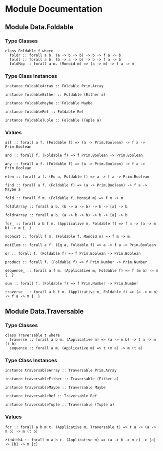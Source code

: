 # Module Documentation

## Module Data.Foldable

### Type Classes

    class Foldable f where
      foldr :: forall a b. (a -> b -> b) -> b -> f a -> b
      foldl :: forall a b. (b -> a -> b) -> b -> f a -> b
      foldMap :: forall a m. (Monoid m) => (a -> m) -> f a -> m


### Type Class Instances

    instance foldableArray :: Foldable Prim.Array

    instance foldableEither :: Foldable (Either a)

    instance foldableMaybe :: Foldable Maybe

    instance foldableRef :: Foldable Ref

    instance foldableTuple :: Foldable (Tuple a)


### Values

    all :: forall a f. (Foldable f) => (a -> Prim.Boolean) -> f a -> Prim.Boolean

    and :: forall f. (Foldable f) => f Prim.Boolean -> Prim.Boolean

    any :: forall a f. (Foldable f) => (a -> Prim.Boolean) -> f a -> Prim.Boolean

    elem :: forall a f. (Eq a, Foldable f) => a -> f a -> Prim.Boolean

    find :: forall a f. (Foldable f) => (a -> Prim.Boolean) -> f a -> Maybe a

    fold :: forall f m. (Foldable f, Monoid m) => f m -> m

    foldlArray :: forall a b. (b -> a -> b) -> b -> [a] -> b

    foldrArray :: forall a b. (a -> b -> b) -> b -> [a] -> b

    for_ :: forall a b f m. (Applicative m, Foldable f) => f a -> (a -> m b) -> m {  }

    mconcat :: forall f m. (Foldable f, Monoid m) => f m -> m

    notElem :: forall a f. (Eq a, Foldable f) => a -> f a -> Prim.Boolean

    or :: forall f. (Foldable f) => f Prim.Boolean -> Prim.Boolean

    product :: forall f. (Foldable f) => f Prim.Number -> Prim.Number

    sequence_ :: forall a f m. (Applicative m, Foldable f) => f (m a) -> m {  }

    sum :: forall f. (Foldable f) => f Prim.Number -> Prim.Number

    traverse_ :: forall a b f m. (Applicative m, Foldable f) => (a -> m b) -> f a -> m {  }


## Module Data.Traversable

### Type Classes

    class Traversable t where
      traverse :: forall a b m. (Applicative m) => (a -> m b) -> t a -> m (t b)
      sequence :: forall a m. (Applicative m) => t (m a) -> m (t a)


### Type Class Instances

    instance traversableArray :: Traversable Prim.Array

    instance traversableEither :: Traversable (Either a)

    instance traversableMaybe :: Traversable Maybe

    instance traversableRef :: Traversable Ref

    instance traversableTuple :: Traversable (Tuple a)


### Values

    for :: forall a b m t. (Applicative m, Traversable t) => t a -> (a -> m b) -> m (t b)

    zipWithA :: forall m a b c. (Applicative m) => (a -> b -> m c) -> [a] -> [b] -> m [c]